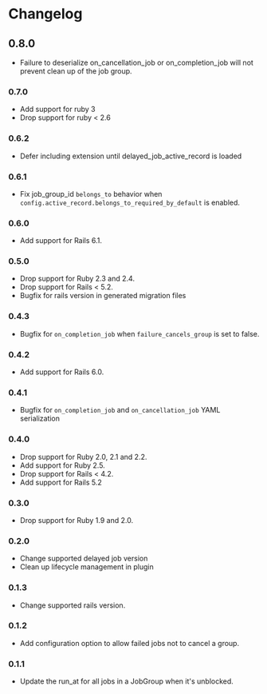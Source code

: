 # Changelog
## 0.8.0
* Failure to deserialize on_cancellation_job or on_completion_job will not prevent clean up of the job group.

### 0.7.0
* Add support for ruby 3
* Drop support for ruby < 2.6

### 0.6.2
* Defer including extension until delayed_job_active_record is loaded

### 0.6.1
* Fix job_group_id `belongs_to` behavior when `config.active_record.belongs_to_required_by_default` is enabled.

### 0.6.0
* Add support for Rails 6.1.

### 0.5.0
* Drop support for Ruby 2.3 and 2.4.
* Drop support for Rails < 5.2.
* Bugfix for rails version in generated migration files

### 0.4.3
* Bugfix for `on_completion_job` when `failure_cancels_group` is set to false.

### 0.4.2
* Add support for Rails 6.0.

### 0.4.1
* Bugfix for `on_completion_job` and `on_cancellation_job` YAML serialization

### 0.4.0
* Drop support for Ruby 2.0, 2.1 and 2.2.
* Add support for Ruby 2.5.
* Drop support for Rails < 4.2.
* Add support for Rails 5.2

### 0.3.0
* Drop support for Ruby 1.9 and 2.0.

### 0.2.0
* Change supported delayed job version
* Clean up lifecycle management in plugin

### 0.1.3
* Change supported rails version.

### 0.1.2
* Add configuration option to allow failed jobs not to cancel a group.

### 0.1.1
* Update the run_at for all jobs in a JobGroup when it's unblocked.
